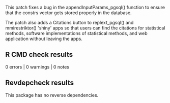 This patch fixes a bug in the appendInputParams_pgsql() function to ensure that
the constrs vector gets stored properly in the database.

The patch also adds a Citations button to replext_pgsql() and mmirestriktor()
'shiny' apps so that users can find the citations for statistical methods,
software implementations of statistical methods, and web application without
leaving the apps.

## R CMD check results

0 errors | 0 warnings | 0 notes

## Revdepcheck results

This package has no reverse dependencies.

